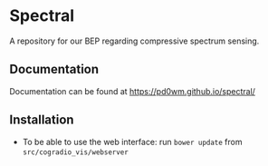 # Spectral
A repository for our BEP regarding compressive spectrum sensing.

Documentation
-----------------
Documentation can be found at https://pd0wm.github.io/spectral/

Installation
-----------------
* To be able to use the web interface:
  run `bower update` from `src/cogradio_vis/webserver`
